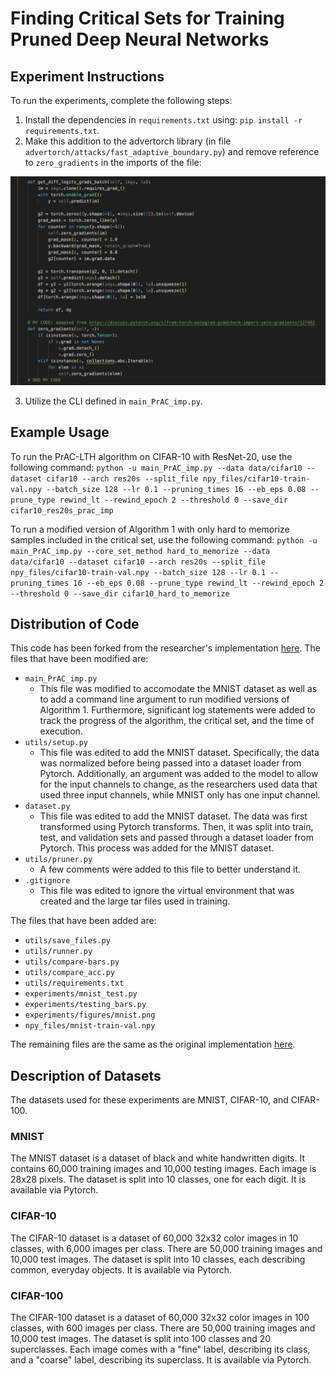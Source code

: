 # Finding Critical Sets for Training Pruned Deep Neural Networks

## Experiment Instructions

To run the experiments, complete the following steps:
1. Install the dependencies in `requirements.txt` using: ``pip install -r requirements.txt``.
2. Make this addition to the advertorch library (in file ``advertorch/attacks/fast_adaptive_boundary.py``) and 
remove reference to ``zero_gradients`` in the imports of the file:

![Fix Advertorch Dependency Error](./fixing-dep.png)

3. Utilize the CLI defined in `main_PrAC_imp.py`.

## Example Usage

To run the PrAC-LTH algorithm on CIFAR-10 with ResNet-20, use the following command:
``python -u main_PrAC_imp.py --data data/cifar10 --dataset cifar10 --arch res20s --split_file npy_files/cifar10-train-val.npy --batch_size 128 --lr 0.1 --pruning_times 16 --eb_eps 0.08 --prune_type rewind_lt --rewind_epoch 2 --threshold 0 --save_dir cifar10_res20s_prac_imp``

To run a modified version of Algorithm 1 with only hard to memorize samples included in the critical set, use the following command:
``python -u main_PrAC_imp.py --core_set_method hard_to_memorize --data data/cifar10 --dataset cifar10 --arch res20s --split_file npy_files/cifar10-train-val.npy --batch_size 128 --lr 0.1 --pruning_times 16 --eb_eps 0.08 --prune_type rewind_lt --rewind_epoch 2 --threshold 0 --save_dir cifar10_hard_to_memorize``

## Distribution of Code
This code has been forked from the researcher's implementation [here](https://github.com/VITA-Group/PrAC-LTH). The files that have been modified are:
- `main_PrAC_imp.py`
	- This file was modified to accomodate the MNIST dataset as well as to add a command line argument to run modified 
	versions of Algorithm 1. Furthermore, significant log statements were added to track the progress of the algorithm, 
	the critical set, and the time of execution.
- `utils/setup.py`
	- This file was edited to add the MNIST dataset. Specifically, the data was normalized before being passed into a dataset 
	loader from Pytorch. Additionally, an argument was added to the model to allow for the input channels to change, as 
	the researchers used data that used three input channels, while MNIST only has one input channel.
- `dataset.py`
	- This file was edited to add the MNIST dataset. The data was first transformed using Pytorch transforms. Then, it was 
	split into train, test, and validation sets and passed through a dataset loader from Pytorch. This process was added for 
	the MNIST dataset.
- `utils/pruner.py`
	- A few comments were added to this file to better understand it.
- `.gitignore`
	- This file was edited to ignore the virtual environment that was created and the large tar files used in training.

The files that have been added are:
- `utils/save_files.py`
- `utils/runner.py`
- `utils/compare-bars.py`
- `utils/compare_acc.py`
- `utils/requirements.txt`
- `experiments/mnist_test.py`
- `experiments/testing_bars.py`
- `experiments/figures/mnist.png`
- ``npy_files/mnist-train-val.npy``

The remaining files are the same as the original implementation [here](https://github.com/VITA-Group/PrAC-LTH).

## Description of Datasets

The datasets used for these experiments are MNIST, CIFAR-10, and CIFAR-100.

### MNIST

The MNIST dataset is a dataset of black and white handwritten digits. It contains 60,000 training images and 10,000 testing images. Each image is 28x28 pixels. The dataset is split into 10 classes, one for each digit. It is available via Pytorch.

### CIFAR-10

The CIFAR-10 dataset is a dataset of 60,000 32x32 color images in 10 classes, with 6,000 images per class. There are 50,000 training images and 10,000 test images. The dataset is split into 10 classes, each describing common, everyday objects. It is available via Pytorch.

### CIFAR-100

The CIFAR-100 dataset is a dataset of 60,000 32x32 color images in 100 classes, with 600 images per class. There are 50,000 training images and 10,000 test images. The dataset is split into 100 classes and 20 superclasses. Each image comes with a "fine" label, describing its class, and a "coarse" label, describing its superclass. It is available via Pytorch.